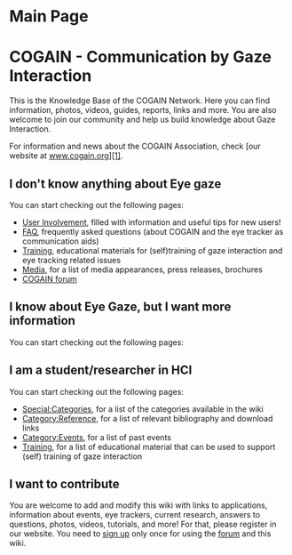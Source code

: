 
# Main Page

# COGAIN - Communication by Gaze Interaction

This is the Knowledge Base of the COGAIN Network. Here you can find information, photos, videos, guides, reports, links and more. You are also welcome to join our community and help us build knowledge about Gaze Interaction. 

For information and news about the COGAIN Association, check [our website at www.cogain.org][1]. 

##  I don't know anything about Eye gaze 

You can start checking out the following pages: 

* [User Involvement][2], filled with information and useful tips for new users! 
* [FAQ][3], frequently asked questions (about COGAIN and the eye tracker as communication aids) 
* [Training][4], educational materials for (self)training of gaze interaction and eye tracking related issues 
* [Media][5], for a list of media appearances, press releases, brochures 
* [COGAIN forum][6]

##  I know about Eye Gaze, but I want more information 

You can start checking out the following pages: 

##  I am a student/researcher in HCI 

You can start checking out the following pages: 

* [Special:Categories][7], for a list of the categories available in the wiki 
* [Category:Reference][8], for a list of relevant bibliography and download links 
* [Category:Events][9], for a list of past events 
* [Training][4], for a list of educational material that can be used to support (self) training of gaze interaction 

##  I want to contribute 

You are welcome to add and modify this wiki with links to applications, information about events, eye trackers, current research, answers to questions, photos, videos, tutorials, and more! For that, please register in our website. You need to [sign up][10] only once for using the [forum][6] and this wiki. 

[1]: http://www.cogain.org
[2]: /main/User_Involvement.md
[3]: /main/FAQ.md
[4]: /main/Training.md
[5]: /main/Media.md
[6]: http://www.cogain.org/forum
[7]: /main/Special:Categories.md
[8]: /main/C.md
[9]: http://wiki.cogain.org/index.php/Category%3AEvents "Category:Events"
[10]: http://www.cogain.org/user

  
<!--stackedit_data:
eyJoaXN0b3J5IjpbLTIwNzg4OTExNzMsLTEzMDI5OTg3MzQsNT
g2NjYwNzcxLC0xNTg2NjE0NDYyXX0=
-->
<!--stackedit_data:
eyJoaXN0b3J5IjpbMTc2NjgzODk3NiwyMTMwODk2ODU4LDE2MT
U0MDU5NzldfQ==
-->